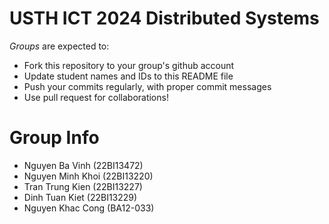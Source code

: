 USTH ICT 2024 Distributed Systems
=====================================

*Groups* are expected to:

* Fork this repository to your group's github account
* Update student names and IDs to this README file
* Push your commits regularly, with proper commit messages
* Use pull request for collaborations!

Group Info
=======================

* Nguyen Ba Vinh (22BI13472)
* Nguyen Minh Khoi (22BI13220)
* Tran Trung Kien (22BI13227)
* Dinh Tuan Kiet (22BI13229)
* Nguyen Khac Cong (BA12-033)
